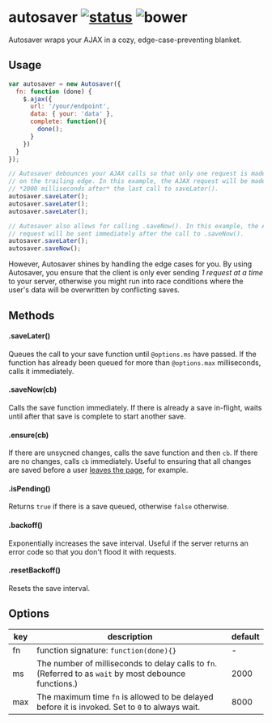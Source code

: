 autosaver [![status]](https://circleci.com/gh/dobtco/formrenderer-base/tree/master) ![bower]
====

Autosaver wraps your AJAX in a cozy, edge-case-preventing blanket.

## Usage

```js
var autosaver = new Autosaver({
  fn: function (done) {
    $.ajax({
      url: '/your/endpoint',
      data: { your: 'data' },
      complete: function(){
        done();
      }
    })
  }
});

// Autosaver debounces your AJAX calls so that only one request is made 
// on the trailing edge. In this example, the AJAX request will be made 
// *2000 milliseconds after* the last call to saveLater().
autosaver.saveLater();
autosaver.saveLater();
autosaver.saveLater();

// Autosaver also allows for calling .saveNow(). In this example, the AJAX 
// request will be sent immediately after the call to .saveNow().
autosaver.saveLater();
autosaver.saveNow();
```

However, Autosaver shines by handling the edge cases for you. By using  Autosaver, you ensure that the client is only ever sending *1 request at a time* to your server, otherwise you might run into race conditions where the user's data will be overwritten by conflicting saves.

## Methods

#### .saveLater()

Queues the call to your save function until `@options.ms` have passed. If the function has already been queued for more than `@options.max` milliseconds, calls it immediately.

#### .saveNow(cb)

Calls the save function immediately. If there is already a save in-flight, waits until after that save is complete to start another save.

#### .ensure(cb)

If there are unsycned changes, calls the save function and then `cb`. If there are no changes, calls `cb` immediately. Useful to ensuring that all changes are saved before a user [leaves the page](http://blog.dobt.co/2015/04/01/beforeunload-js/), for example.

#### .isPending()

Returns `true` if there is a save queued, otherwise `false` otherwise.

#### .backoff()

Exponentially increases the save interval. Useful if the server returns an error code so that you don't flood it with requests.

#### .resetBackoff()

Resets the save interval.

## Options

| key | description | default |
| --- | --- | --- |
| fn | function signature: `function(done){}` | - |
| ms | The number of milliseconds to delay calls to `fn`. (Referred to as `wait` by most debounce functions.) | 2000 |
| max | The maximum time `fn` is allowed to be delayed before it is invoked. Set to `0` to always wait. | 8000 |

[status]: https://circleci-badges.herokuapp.com/dobtco/Autosaver/98b9e34ac31737f706d16fb0b06b67ff28df5c18
[bower]: https://img.shields.io/bower/v/autosaver.svg
